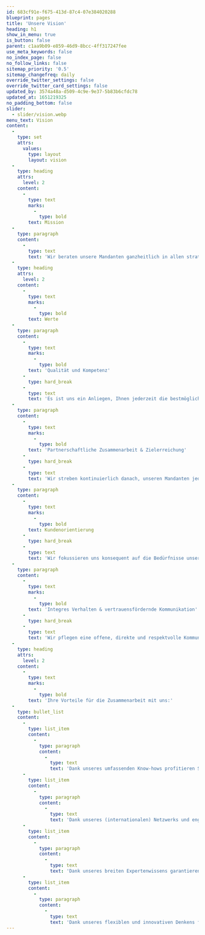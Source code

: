 ```yaml
---
id: 683cf91e-f675-413d-87c4-07e384020288
blueprint: pages
title: 'Unsere Vision'
heading: h1
show_in_menu: true
is_button: false
parent: c1aa9b09-e859-46d9-8bcc-4ff317247fee
use_meta_keywords: false
no_index_page: false
no_follow_links: false
sitemap_priority: '0.5'
sitemap_changefreq: daily
override_twitter_settings: false
override_twitter_card_settings: false
updated_by: 3574a48a-d509-4c9e-9e37-5b83b6cfdc78
updated_at: 1651219325
no_padding_bottom: false
slider:
  - slider/vision.webp
menu_text: Vision
content:
  -
    type: set
    attrs:
      values:
        type: layout
        layout: vision
  -
    type: heading
    attrs:
      level: 2
    content:
      -
        type: text
        marks:
          -
            type: bold
        text: Mission
  -
    type: paragraph
    content:
      -
        type: text
        text: 'Wir beraten unsere Mandanten ganzheitlich in allen strategischen und operativen Fragen. Dabei denken wir analytisch, vorausschauend und kreativ im Rahmen legaler Gestaltungsmöglichkeiten. Wir sind Ihr langfristiger und zuverlässiger Partner, wir denken und handeln jederzeit zukunftsorientiert.'
  -
    type: heading
    attrs:
      level: 2
    content:
      -
        type: text
        marks:
          -
            type: bold
        text: Werte
  -
    type: paragraph
    content:
      -
        type: text
        marks:
          -
            type: bold
        text: 'Qualität und Kompetenz'
      -
        type: hard_break
      -
        type: text
        text: 'Es ist uns ein Anliegen, Ihnen jederzeit die bestmögliche Beratung auf Grundlage der aktuellen Steuerrechtslage zu bieten. Um dies zu gewährleisten, bilden wir uns kontinuierlich fort und verpflichten uns selbst zum lebenslangen Lernen. Dafür engagieren wir die talentiertesten und engagiertesten Fachleute mit fundiertem Experten- & Fachwissen sowie langjähriger Erfahrung. Wir achten sorgsam auf unsere Mitarbeiter, denn sie sind unsere Visitenkarte nach aussen.'
  -
    type: paragraph
    content:
      -
        type: text
        marks:
          -
            type: bold
        text: 'Partnerschaftliche Zusammenarbeit & Zielerreichung'
      -
        type: hard_break
      -
        type: text
        text: 'Wir streben kontinuierlich danach, unseren Mandanten jederzeit den bestmöglichen Service zu bieten. Wir sind Sparringspartner für unsere Kunden, die wir bei der Erreichung ihrer Ziele und Ambitionen jederzeit unterstützen, egal, wie hoch und ambitioniert diese auch sein mögen. Dies garantieren wir durch eine dynamische und partnerschaftliche Zusammenarbeit im Team genauso, wie mit externen Partnern. Wir leben eine aktive Feedback-Kultur und streben nach langfristige Kundenbeziehungen.'
  -
    type: paragraph
    content:
      -
        type: text
        marks:
          -
            type: bold
        text: Kundenorientierung
      -
        type: hard_break
      -
        type: text
        text: 'Wir fokussieren uns konsequent auf die Bedürfnisse unserer Kunden und haben eine Leidenschaft für umfassende Beratung und innovative Lösungen. So garantieren wir unseren Kunden stets einen Mehrwert und nachhaltige Erfolge. Für unsere Kunden gehen wir sehr bewusst jederzeit eine Extra-Meile. Kein Weg ist uns zu weit, um das bestmögliche Ergebnis für unsere Kunden zu erreichen.'
  -
    type: paragraph
    content:
      -
        type: text
        marks:
          -
            type: bold
        text: 'Integres Verhalten & vertrauensfördernde Kommunikation'
      -
        type: hard_break
      -
        type: text
        text: 'Wir pflegen eine offene, direkte und respektvolle Kommunikation gegenüber unseren Mitarbeitern, Kunden und externen Partnern. Unser Verhalten ist in jeder Hinsicht integer. Wir hören zu, wir verstehen und finden gemeinsame Lösungen. Dabei garantieren wir, dass Sie uns jederzeit zu 100 Prozent vertrauen können.'
  -
    type: heading
    attrs:
      level: 2
    content:
      -
        type: text
        marks:
          -
            type: bold
        text: 'Ihre Vorteile für die Zusammenarbeit mit uns:'
  -
    type: bullet_list
    content:
      -
        type: list_item
        content:
          -
            type: paragraph
            content:
              -
                type: text
                text: 'Dank unseres umfassenden Know-hows profitieren Sie von ausgereiften und durchdachten Gesamtlösungen, egal für welche Unternehmensgrösse oder Problemstellung.'
      -
        type: list_item
        content:
          -
            type: paragraph
            content:
              -
                type: text
                text: 'Dank unseres (internationalen) Netzwerks und engen Partnerschaften, die wir pflegen, profitieren Sie bei nationalen und internationalen Geschäften von optimal auf Sie abgestimmten Prozessen, die jederzeit die lokalen Gegebenheiten vor Ort beachten.'
      -
        type: list_item
        content:
          -
            type: paragraph
            content:
              -
                type: text
                text: 'Dank unseres breiten Expertenwissens garantieren wir zuverlässige und zeitnahe Lösungen.'
      -
        type: list_item
        content:
          -
            type: paragraph
            content:
              -
                type: text
                text: 'Dank unseres flexiblen und innovativen Denkens finden wir stets die besten Lösungen, die auf die Anforderungen von sich verändernden Märkten und Bedürfnissen eine passende Antwort geben.'
---
```

